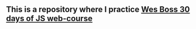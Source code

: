 ## This is a repository where I practice [Wes Boss 30 days of JS web-course](https://javascript30.com/)
